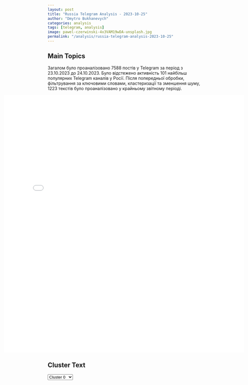 ```yaml
---
layout: post
title: "Russia Telegram Analysis - 2023-10-25"
author: "Dmytro Bukhanevych"
categories: analysis
tags: [telegram, analysis]
image: pawel-czerwinski-4x3VAM19wDA-unsplash.jpg
permalink: "/analysis/russia-telegram-analysis-2023-10-25"
---
```


<style>
    /* Adjusting iframe-container styles */
    .wide-iframe-container {
        width: calc(100% + 30vw);  /* Extending the width */
        margin-left: -15vw;       /* Negative margin to push to the left */
        overflow: hidden;         /* In case the iframe content spills over */
    }

    .wide-iframe-container iframe {
        width: 100%;  /* Making the iframe take the full width of its container */
        border: none; /* Removing any borders from the iframe */
    }

    /* Toggle mechanism */
    .hidden {
        display: none;
    }
    
    .show-content-target:checked + .show-content {
        display: block;
    }
</style>

<h2>Main Topics</h2>
<p>Загалом було проаналізовано 7588 постів у Telegram за період з 23.10.2023 до 24.10.2023. Було відстежено активність 101 найбільш популярних Telegram каналів у Росії. Після попередньої обробки, фільтрування за ключовими словами, кластеризації та зменшення шуму, 1223 текстів було проаналізовано у крайньому звітному періоді.</p>
<!-- Embedding Main Plotly Visualization -->
<div class="wide-iframe-container">
    <iframe src="{{site.baseurl}}/visualizations/2023-10-25/fig_topics_time.html" height="850"></iframe>
</div>


<h2>Cluster Text</h2>

<!-- Dropdown to select a cluster -->
<select id="clusterSelector" onchange="displayClusterText()">
<option value="0">Cluster 0</option><option value="1">Cluster 1</option><option value="2">Cluster 2</option><option value="3">Cluster 3</option><option value="4">Cluster 4</option><option value="5">Cluster 5</option><option value="6">Cluster 6</option><option value="7">Cluster 7</option><option value="8">Cluster 8</option><option value="9">Cluster 9</option><option value="10">Cluster 10</option><option value="11">Cluster 11</option><option value="12">Cluster 12</option><option value="13">Cluster 13</option><option value="14">Cluster 14</option>
</select>

<!-- Display area for the selected cluster's text -->
<div id="clusterTextDisplay" class="hidden"></div>

<script type="text/javascript">
    var clusterDetails = {"0": "<b>Total Posts:</b> 253<br><b>Date:</b> 2023-10-24 23:49:10+03:00<br><b>Author:</b> swodki<br><b>Link:</b> https://t.me/s/swodki/315135<br><b>Subscribers:</b> 261200<br><b>Text:</b> \u0422\u0435\u043a\u0441\u0442: \ud83c\uddf7\ud83c\uddfa\ud83c\udff4\u200d\u2620\ufe0f\u0416\u0451\u0441\u0442\u043a\u0438\u0435 \u043a\u0430\u0434\u0440\u044b: \u0443\u043d\u0438\u0447\u0442\u043e\u0436\u0435\u043d\u0438\u044f \u043d\u0430\u0448\u0438\u043c \u0434\u0435\u0441\u0430\u043d\u0442\u043e\u043c \u0431\u043e\u0435\u0432\u0438\u043a\u043e\u0432 \u0438 \u0442\u0435\u0445\u043d\u0438\u043a\u0438 \u0412\u0421\u0423 \u043d\u0430 \u0441\u0442\u044b\u043a\u0435 \u0417\u0430\u043f\u043e\u0440\u043e\u0436\u044c\u044f \u0438 \u0414\u041d\u0420\u25aa\ufe0f\u0420\u0430\u0441\u0447\u0435\u0442\u044b \u0411\u043f\u041b\u0410 \u041d\u043e\u0432\u043e\u0440\u043e\u0441\u0441\u0438\u0439\u0441\u043a\u043e\u0433\u043e \u0434\u0435\u0441\u0430\u043d\u0442\u043d\u043e-\u0448\u0442\u0443\u0440\u043c\u043e\u0432\u043e\u0433\u043e \u0441\u043e\u0435\u0434\u0438\u043d\u0435\u043d\u0438\u044f \u0443\u043d\u0438\u0447\u0442\u043e\u0436\u0430\u044e\u0442 \u043b\u0438\u0447\u043d\u044b\u0439 \u0441\u043e\u0441\u0442\u0430\u0432 \u0438 \u0442\u0435\u0445\u043d\u0438\u043a\u0443 \u0412\u0421\u0423. \u25aa\ufe0f \u041e\u043f\u0435\u0440\u0430\u0442\u043e\u0440\u044b \u0411\u043f\u041b\u0410 \u0435\u0436\u0435\u0434\u043d\u0435\u0432\u043d\u043e \u043f\u043e\u0440\u0430\u0436\u0430\u044e\u0442 \u0442\u0430\u043d\u043a\u0438, \u0431\u043e\u0435\u0432\u044b\u0435 \u0431\u0440\u043e\u043d\u0435\u043c\u0430\u0448\u0438\u043d\u044b \u0438 \u043f\u0435\u0445\u043e\u0442\u0443 \u0412\u0421\u0423 \u043f\u0440\u0438 \u043f\u043e\u043c\u043e\u0449\u0438 \u043a\u0432\u0430\u0434\u0440\u043e\u043a\u043e\u043f\u0442\u0435\u0440\u043e\u0432 \u0441 \u0443\u0441\u0442\u0440\u043e\u0439\u0441\u0442\u0432\u0430\u043c\u0438 \u0434\u043b\u044f \u0441\u0431\u0440\u043e\u0441\u0430 \u043c\u0438\u043d \u0438 \u0433\u0440\u0430\u043d\u0430\u0442.\u25aa\ufe0f\u0412\u0441\u0435\u0433\u043e \u0437\u0430 \u043f\u0435\u0440\u0438\u043e\u0434 \u0421\u0412\u041e \u043e\u0434\u043d\u0438\u043c \u0438\u0437 \u0440\u0430\u0441\u0447\u0435\u0442\u043e\u0432 \u0411\u043f\u041b\u0410 \u043d\u043e\u0432\u043e\u0440\u043e\u0441\u0441\u0438\u0439\u0441\u043a\u0438\u0445 \u0434\u0435\u0441\u0430\u043d\u0442\u043d\u0438\u043a\u043e\u0432 \u0443\u043d\u0438\u0447\u0442\u043e\u0436\u0435\u043d\u043e \u0431\u043e\u043b\u0435\u0435 500 \u0431\u043e\u0435\u0432\u0438\u043a\u043e\u0432 \u0438 \u043e\u043a\u043e\u043b\u043e 20 \u0435\u0434\u0438\u043d\u0438\u0446 \u0431\u043e\u0435\u0432\u043e\u0439 \u0431\u0440\u043e\u043d\u0435\u0442\u0435\u0445\u043d\u0438\u043a\u0438 \u043f\u0440\u043e\u0442\u0438\u0432\u043d\u0438\u043a\u0430.", "1": "<b>Total Posts:</b> 17<br><b>Date:</b> 2023-10-24 15:33:37+03:00<br><b>Author:</b> rt_russian<br><b>Link:</b> https://t.me/s/rt_russian/177148<br><b>Subscribers:</b> 795300<br><b>Text:</b> \u0422\u0435\u043a\u0441\u0442: \u0421\u0428\u0410 \u0441\u0434\u0435\u043b\u0430\u043b\u0438 \u0420\u043e\u0441\u0441\u0438\u0438 \u00ab\u0441\u0435\u0440\u044c\u0451\u0437\u043d\u043e\u0435 \u043f\u0440\u0435\u0434\u043b\u043e\u0436\u0435\u043d\u0438\u0435\u00bb \u043f\u043e \u043e\u0431\u043c\u0435\u043d\u0443 \u041f\u043e\u043b\u0430 \u0423\u0438\u043b\u0430\u043d\u0430, \u043f\u0440\u0438\u0433\u043e\u0432\u043e\u0440\u0451\u043d\u043d\u043e\u0433\u043e \u0432 \u0420\u0424 \u043a 16 \u0433\u043e\u0434\u0430\u043c \u0437\u0430\u043a\u043b\u044e\u0447\u0435\u043d\u0438\u044f \u0437\u0430 \u0448\u043f\u0438\u043e\u043d\u0430\u0436, \u0443\u0442\u0432\u0435\u0440\u0436\u0434\u0430\u0435\u0442 CNN.\ud83d\udfe9 RT \u043d\u0430 \u0440\u0443\u0441\u0441\u043a\u043e\u043c", "2": "<b>Total Posts:</b> 141<br><b>Date:</b> 2023-10-24 11:08:30+03:00<br><b>Author:</b> first_political<br><b>Link:</b> https://t.me/s/first_political/59281<br><b>Subscribers:</b> 295000<br><b>Text:</b> \u0422\u0435\u043a\u0441\u0442: \u0410\u0434\u043c\u0438\u043d\u0438\u0441\u0442\u0440\u0430\u0446\u0438\u044f \u0411\u0430\u0439\u0434\u0435\u043d\u0430 \u043e\u0431\u0435\u0441\u043f\u043e\u043a\u043e\u0435\u043d\u0430, \u0447\u0442\u043e \u0443 \u0418\u0437\u0440\u0430\u0438\u043b\u044f \u043d\u0435\u0442 \"\u0434\u043e\u0441\u0442\u0438\u0436\u0438\u043c\u044b\u0445 \u0432\u043e\u0435\u043d\u043d\u044b\u0445 \u0446\u0435\u043b\u0435\u0439\" \u0432 \u0413\u0430\u0437\u0435, \u0430 \u0426\u0410\u0425\u0410\u041b \u0435\u0449\u0435 \u043d\u0435 \u0433\u043e\u0442\u043e\u0432 \u043d\u0430\u0447\u0430\u0442\u044c \u043d\u0430\u0437\u0435\u043c\u043d\u043e\u0435 \u0432\u0442\u043e\u0440\u0436\u0435\u043d\u0438\u0435 \u0441 \u043f\u043b\u0430\u043d\u043e\u043c, \u043a\u043e\u0442\u043e\u0440\u044b\u0439 \u043c\u043e\u0436\u0435\u0442 \u0441\u0440\u0430\u0431\u043e\u0442\u0430\u0442\u044c, \u043f\u0438\u0448\u0435\u0442 The New York Times \u0441\u043e \u0441\u0441\u044b\u043b\u043a\u043e\u0439 \u043d\u0430\u00a0\u0432\u044b\u0441\u043e\u043a\u043e\u043f\u043e\u0441\u0442\u0430\u0432\u043b\u0435\u043d\u043d\u044b\u0445 \u043f\u0440\u0435\u0434\u0441\u0442\u0430\u0432\u0438\u0442\u0435\u043b\u0435\u0439 \u0411\u0435\u043b\u043e\u0433\u043e \u0434\u043e\u043c\u0430.\u041d\u0430 \u044d\u0442\u043e\u043c \u0430\u043a\u0446\u0435\u043d\u0442\u0438\u0440\u043e\u0432\u0430\u043b \u0432\u043d\u0438\u043c\u0430\u043d\u0438\u0435 \u0441\u0432\u043e\u0435\u0433\u043e \u0438\u0437\u0440\u0430\u0438\u043b\u044c\u0441\u043a\u043e\u0433\u043e \u043a\u043e\u043b\u043b\u0435\u0433\u0438\u00a0\u043c\u0438\u043d\u0438\u0441\u0442\u0440 \u043e\u0431\u043e\u0440\u043e\u043d\u044b \u0421\u0428\u0410 \u041e\u0441\u0442\u0438\u043d \u0432 \u0445\u043e\u0434\u0435 \u0442\u0435\u043b\u0435\u0444\u043e\u043d\u043d\u044b\u0445 \u0440\u0430\u0437\u0433\u043e\u0432\u043e\u0440\u043e\u0432. \u041e\u043d \u0440\u0430\u0441\u0441\u043a\u0430\u0437\u0430\u043b \u043e \u0442\u044f\u0436\u0435\u043b\u043e\u043c \u0430\u043c\u0435\u0440\u0438\u043a\u0430\u043d\u0441\u043a\u043e\u043c \u043e\u043f\u044b\u0442\u0435 \u043f\u043e \u0437\u0430\u0447\u0438\u0441\u0442\u043a\u0435\u00a0\u0438\u0440\u0430\u043a\u0441\u043a\u043e\u0433\u043e \u0433\u043e\u0440\u043e\u0434\u0430 \u041c\u043e\u0441\u0443\u043b \u043e\u0442 \u0431\u043e\u0435\u0432\u0438\u043a\u043e\u0432 \u0418\u0413\u0418\u041b \u0432 2016 \u0438 2017 \u0433\u043e\u0434\u0430\u0445.\u0427\u0442\u043e\u0431\u044b \u043f\u043e\u043c\u043e\u0447\u044c \u0418\u0437\u0440\u0430\u0438\u043b\u044e \u0432\u044b\u0440\u0430\u0431\u043e\u0442\u0430\u0442\u044c \u043f\u043b\u0430\u043d \u0432\u0435\u0434\u0435\u043d\u0438\u044f \u0433\u043e\u0440\u043e\u0434\u0441\u043a\u043e\u0439 \u0432\u043e\u0439\u043d\u044b, \u0421\u0428\u0410 \u043d\u0430\u043f\u0440\u0430\u0432\u0438\u043b\u0438 \u0432 \u0441\u0442\u0440\u0430\u043d\u0443 \u0433\u0440\u0443\u043f\u043f\u0443 \u043e\u0444\u0438\u0446\u0435\u0440\u043e\u0432 \u0432\u043e \u0433\u043b\u0430\u0432\u0435 \u0441\u00a0\u0433\u0435\u043d\u0435\u0440\u0430\u043b-\u043b\u0435\u0439\u0442\u0435\u043d\u0430\u043d\u0442\u043e\u043c \u0414\u0436\u0435\u0439\u043c\u0441\u043e\u043c \u0413\u043b\u0438\u043d\u043d\u043e\u043c.\u0422\u0430\u043a\u0436\u0435 \u0430\u043c\u0435\u0440\u0438\u043a\u0430\u043d\u0441\u043a\u0438\u0435 \u0447\u0438\u043d\u043e\u0432\u043d\u0438\u043a\u0438 \u0432\u0441\u0435 \u0431\u043e\u043b\u044c\u0448\u0435 \u043e\u0431\u0435\u0441\u043f\u043e\u043a\u043e\u0435\u043d\u044b \u0442\u0435\u043c, \u0447\u0442\u043e \u043d\u0430\u0437\u0435\u043c\u043d\u043e\u0435 \u0432\u0442\u043e\u0440\u0436\u0435\u043d\u0438\u0435 \u0432 \u0441\u0435\u043a\u0442\u043e\u0440 \u0413\u0430\u0437\u0430 \u043c\u043e\u0436\u0435\u0442 \u043f\u0440\u0438\u0432\u0435\u0441\u0442\u0438 \u043a \u043e\u0433\u0440\u043e\u043c\u043d\u044b\u043c \u043f\u043e\u0442\u0435\u0440\u044f\u043c \u0441\u0440\u0435\u0434\u0438 \u0433\u0440\u0430\u0436\u0434\u0430\u043d\u0441\u043a\u043e\u0433\u043e \u043d\u0430\u0441\u0435\u043b\u0435\u043d\u0438\u044f.\u0410\u043c\u0435\u0440\u0438\u043a\u0430\u043d\u0446\u044b \u0441\u0447\u0438\u0442\u0430\u044e\u0442, \u0447\u0442\u043e\u00a0\u0442\u043e\u0447\u0435\u0447\u043d\u044b\u0435 \u0430\u0432\u0438\u0430\u0443\u0434\u0430\u0440\u044b \u0432 \u0441\u043e\u0447\u0435\u0442\u0430\u043d\u0438\u0438 \u0441 \u0446\u0435\u043b\u0435\u043d\u0430\u043f\u0440\u0430\u0432\u043b\u0435\u043d\u043d\u044b\u043c\u0438 \u0440\u0435\u0439\u0434\u0430\u043c\u0438 \u0432\u043e\u0439\u0441\u043a \u0441\u043f\u0435\u0446\u0438\u0430\u043b\u044c\u043d\u044b\u0445 \u043e\u043f\u0435\u0440\u0430\u0446\u0438\u0439 \u0431\u0443\u0434\u0443\u0442 \u0431\u043e\u043b\u0435\u0435 \u044d\u0444\u0444\u0435\u043a\u0442\u0438\u0432\u043d\u044b \u0438 \u043c\u0435\u043d\u0435\u0435 \u043a\u0440\u043e\u0432\u043e\u043f\u0440\u043e\u043b\u0438\u0442\u043d\u044b, \u0447\u0435\u043c \u043c\u0430\u0441\u0448\u0442\u0430\u0431\u043d\u0430\u044f \u0441\u0443\u0445\u043e\u043f\u0443\u0442\u043d\u0430\u044f \u043e\u043f\u0435\u0440\u0430\u0446\u0438\u044f.", "3": "<b>Total Posts:</b> 17<br><b>Date:</b> 2023-10-24 14:13:07+03:00<br><b>Author:</b> rian_ru<br><b>Link:</b> https://t.me/s/rian_ru/219223<br><b>Subscribers:</b> 2990000<br><b>Text:</b> \u0422\u0435\u043a\u0441\u0442: \u2757\ufe0f\u041c\u0438\u043d\u0438\u0441\u0442\u0440 \u043e\u0431\u043e\u0440\u043e\u043d\u044b \u041a\u0438\u0442\u0430\u044f \u041b\u0438 \u0428\u0430\u043d\u0444\u0443 \u0441\u043d\u044f\u0442 \u0441 \u0434\u043e\u043b\u0436\u043d\u043e\u0441\u0442\u0438, \u0441\u043e\u043e\u0431\u0449\u0438\u043b\u0438 \u043a\u0438\u0442\u0430\u0439\u0441\u043a\u0438\u0435 \u0433\u043e\u0441\u0443\u0434\u0430\u0440\u0441\u0442\u0432\u0435\u043d\u043d\u044b\u0435 \u0421\u041c\u0418.\u041e\u0431 \"\u0438\u0441\u0447\u0435\u0437\u043d\u043e\u0432\u0435\u043d\u0438\u0438\" \u043c\u0438\u043d\u0438\u0441\u0442\u0440\u0430 \u0432 \u0441\u0435\u043d\u0442\u044f\u0431\u0440\u0435 \u043f\u0438\u0441\u0430\u043b\u0438 \u0437\u0430\u043f\u0430\u0434\u043d\u044b\u0435 \u0438\u0437\u0434\u0430\u043d\u0438\u044f, \u043e\u043d\u0438 \u0443\u0442\u0432\u0435\u0440\u0436\u0434\u0430\u043b\u0438, \u0447\u0442\u043e \u043e\u043d \u043f\u043e\u0434 \u0441\u043b\u0435\u0434\u0441\u0442\u0432\u0438\u0435\u043c \u043f\u043e \u0434\u0435\u043b\u0443 \u043e \u043a\u043e\u0440\u0440\u0443\u043f\u0446\u0438\u0438.", "4": "<b>Total Posts:</b> 216<br><b>Date:</b> 2023-10-24 18:37:21+03:00<br><b>Author:</b> zerada1<br><b>Link:</b> https://t.me/s/ZeRada1/16459<br><b>Subscribers:</b> 398900<br><b>Text:</b> \u0422\u0435\u043a\u0441\u0442: \ud83d\udce9 \u0417\u0434\u0440\u0430\u0432\u0441\u0442\u0432\u0443\u0439\u0442\u0435. \u041c\u043e\u0436\u0435\u0442\u0435 \u043f\u043e\u043f\u043e\u0434\u0440\u043e\u0431\u043d\u0435\u0439 \u0440\u0430\u0441\u0441\u043a\u0430\u0437\u0430\u0442\u044c \u0438 \u043e\u0431\u044a\u044f\u0441\u043d\u0438\u0442\u044c \u043f\u0440\u043e \u0441\u0442\u0440\u0430\u043d\u043d\u0443\u044e \u0438\u0441\u0442\u043e\u0440\u0438\u044e? \u0417\u0435\u043b\u0435\u043d\u0441\u043a\u0438\u0439 \u043f\u043e\u043b\u0443\u0447\u0430\u0435\u0442\u0441\u044f \u0441\u043e\u0442\u0440\u0443\u0434\u043d\u0438\u0447\u0430\u043b \u0438 \u043f\u044b\u0442\u0430\u043b\u0441\u044f \u043d\u0430\u0439\u0442\u0438 \u043a\u0430\u043d\u0430\u043b\u044b \u0441\u0432\u044f\u0437\u0438 \u0441 \u0420\u043e\u0441\u0441\u0438\u0435\u0439? \u0417\u0432\u0443\u0447\u0438\u0442 \u043a\u0430\u043a-\u0442\u043e \u043d\u0435\u0432\u0435\u0440\u043e\u044f\u0442\u043d\u043e. \u0418\u043b\u0438 \u043e\u043d \u043f\u0440\u0438\u0448\u0435\u043b \u043a \u0432\u043b\u0430\u0441\u0442\u0438 \u0441 \u043e\u0434\u043d\u0438\u043c\u0438 \u0437\u0430\u0434\u0430\u0447\u0430\u043c\u0438, \u0430 \u0442\u0430\u043c \u043f\u043e \u0445\u043e\u0434\u0443 \u0434\u0435\u043b \u0435\u0433\u043e \u0437\u0430\u0432\u0435\u0440\u0431\u043e\u0432\u0430\u043b\u0438 \u043f\u043e\u0434 \u0434\u0440\u0443\u0433\u0438\u0435?\u0412\u043e\u043e\u0431\u0449\u0435 \u0432 \u044d\u0442\u043e\u0439 \u0438\u0441\u0442\u043e\u0440\u0438\u0438 \u0441 \u0444\u043b\u0435\u0448\u043a\u043e\u0439 \u043f\u043e \u0434\u0435\u043b\u0443 \u041a\u0443\u043b\u0438\u043d\u0438\u0447\u0430, \u0434\u0430 \u0438 \u0432 \u0441\u0430\u043c\u043e\u0439 \u0434\u043e\u043a\u043b\u0430\u0434\u043d\u043e\u0439 - \u043c\u043d\u043e\u0433\u043e \u0431\u0440\u0435\u0434\u0430 \u0438 \u043d\u0435\u0441\u043e\u0441\u0442\u044b\u043a\u043e\u0432\u043e\u043a. \u041c\u044b \u0435\u0451 \u0434\u0430\u043b\u0438 \u0434\u043b\u044f \u043f\u043e\u043d\u0438\u043c\u0430\u043d\u0438\u044f, \u043a\u0443\u0434\u0430 \u043c\u043e\u0436\u0435\u0442 \u043f\u0440\u0438\u0432\u0435\u0441\u0442\u0438 \u0434\u0435\u043b\u043e \u041a\u0443\u043b\u0438\u043d\u0438\u0447\u0430 \u0438 \u043a\u0430\u043a\u043e\u0439 \u0442\u0430\u043c \u0432\u043e\u043e\u0431\u0449\u0435 \u0441\u044e\u0440. \u041d\u043e \u0433\u043b\u043e\u0431\u0430\u043b\u044c\u043d\u043e \u0432\u044b \u043f\u0440\u0430\u0432\u044b. \u0412\u043d\u0430\u0447\u0430\u043b\u0435 \u043c\u0438\u0440\u043d\u044b\u0439 \u0442\u0440\u0435\u043a \u0434\u0432\u0438\u0433\u0430\u043b\u0441\u044f \u043e\u0442\u043b\u0438\u0447\u043d\u043e, \u0443 \u041a\u0432\u0430\u0440\u0442\u0430\u043b\u0430 \u0431\u044b\u043b\u0438 \u0445\u043e\u0440\u043e\u0448\u0438\u0435 \u0441\u0432\u044f\u0437\u0438 \u0432 \u0420\u043e\u0441\u0441\u0438\u0438. \u0412\u0441\u0435 \u0448\u043b\u043e \u043a\u0430\u043a \u043d\u0430\u0434\u043e, \u0435\u043c\u0443 \u0420\u0424 \u0434\u0430\u0436\u0435 \u0432\u0435\u0440\u043d\u0443\u043b\u0430 \u043c\u043e\u0440\u044f\u043a\u043e\u0432. \u0415\u0440\u043c\u0430\u043a \u0438\u043c\u0435\u043d\u043d\u043e \u043d\u0430 \u044d\u0442\u043e\u043c \u0441\u0434\u0435\u043b\u0430\u043b \u043a\u0430\u0440\u044c\u0435\u0440\u0443. \u041d\u043e \u043f\u043e\u0441\u043b\u0435 \u043f\u043e\u0435\u0437\u0434\u043a\u0438 \u0432 \u041e\u043c\u0430\u043d \u0432\u0441\u0435 \u0438\u0437\u043c\u0435\u043d\u0438\u043b\u043e\u0441\u044c.", "5": "<b>Total Posts:</b> 112<br><b>Date:</b> 2023-10-24 20:04:08+03:00<br><b>Author:</b> rusbrief<br><b>Link:</b> https://t.me/s/rusbrief/167728<br><b>Subscribers:</b> 492800<br><b>Text:</b> \u0422\u0435\u043a\u0441\u0442: \u041a\u0440\u0443\u0433\u043e\u043c \u041f\u0443\u0442\u0438\u043d.", "6": "<b>Total Posts:</b> 16<br><b>Date:</b> 2023-10-24 11:54:00+03:00<br><b>Author:</b> ivan_utenkov13<br><b>Link:</b> https://t.me/s/ivan_utenkov13/43059<br><b>Subscribers:</b> 317800<br><b>Text:</b> \u0422\u0435\u043a\u0441\u0442: \u0422\u0440\u0430\u043c\u043f \u043e\u0431\u0432\u0438\u043d\u0438\u043b \u0420\u043e\u0441\u0441\u0438\u044e \u0432 \u043a\u0440\u0430\u0436\u0435 \u0443 \u0421\u0428\u0410 \"\u0441\u0443\u043f\u0435\u0440-\u043f\u0443\u043f\u0435\u0440-\u0440\u0430\u043a\u0435\u0442\u044b\". \u00ab\u0412\u044b \u0437\u043d\u0430\u0435\u0442\u0435, \u0447\u0442\u043e \u0420\u043e\u0441\u0441\u0438\u044f \u0443\u043a\u0440\u0430\u043b\u0430 \u0441\u0443\u043f\u0435\u0440-\u043f\u0443\u043f\u0435\u0440 \u0440\u0430\u043a\u0435\u0442\u0443, \u0442\u0430\u043a\u0438\u0435 \u043b\u0435\u0442\u0430\u044e\u0442 \u0441\u0443\u043f\u0435\u0440\u0431\u044b\u0441\u0442\u0440\u043e. \u041e\u043d\u0438 \u0443\u043a\u0440\u0430\u043b\u0438 \u0432 \u043f\u0435\u0440\u0438\u043e\u0434 \u0430\u0434\u043c\u0438\u043d\u0438\u0441\u0442\u0440\u0430\u0446\u0438\u0438 \u0411\u0430\u0440\u0430\u043a\u0430 \u041e\u0431\u0430\u043c\u044b. \u0423\u043a\u0440\u0430\u043b\u0438 \u0447\u0435\u0440\u0442\u0435\u0436\u0438, \u0437\u0430\u0441\u0435\u043a\u0440\u0435\u0447\u0435\u043d\u043d\u044b\u0435, \u0438 \u043f\u043e\u0441\u0442\u0440\u043e\u0438\u043b\u0438 \u0435\u0435\u00bb, - \u0441\u043a\u0430\u0437\u0430\u043b \u043f\u043e\u043b\u0438\u0442\u0438\u043a", "7": "<b>Total Posts:</b> 33<br><b>Date:</b> 2023-10-24 01:02:32+03:00<br><b>Author:</b> swodki<br><b>Link:</b> https://t.me/s/swodki/314851<br><b>Subscribers:</b> 261200<br><b>Text:</b> \u0422\u0435\u043a\u0441\u0442: \ud83c\uddee\ud83c\uddf7\ud83c\uddf8\ud83c\uddfe\ud83c\uddfa\ud83c\uddf8 \u041e\u043a\u043e\u043b\u043e \u0447\u0430\u0441\u0430 \u043d\u0430\u0437\u0430\u0434 \u043f\u0440\u043e\u0438\u0440\u0430\u043d\u0441\u043a\u0438\u0435 \u0433\u0440\u0443\u043f\u043f\u0438\u0440\u043e\u0432\u043a\u0438 \u0432 \u0421\u0438\u0440\u0438\u0438 \u0438 \u0418\u0440\u0430\u043a\u0435 \u0430\u0442\u0430\u043a\u043e\u0432\u0430\u043b\u0438 \u0442\u0440\u0438 \u0430\u043c\u0435\u0440\u0438\u043a\u0430\u043d\u0441\u043a\u0438\u0435 \u0432\u043e\u0435\u043d\u043d\u044b\u0435 \u0431\u0430\u0437\u044b \u0434\u0440\u043e\u043d\u0430\u043c\u0438 \u043f\u0440\u0430\u043a\u0442\u0438\u0447\u0435\u0441\u043a\u0438 \u043e\u0434\u043d\u043e\u0432\u0440\u0435\u043c\u0435\u043d\u043d\u043e. \u041f\u043e\u0434 \u0443\u0434\u0430\u0440 \u043f\u043e\u043f\u0430\u043b\u0438 \u043e\u0431\u044a\u0435\u043a\u0442\u044b \u0432 \u042d\u0442-\u0422\u0430\u043d\u0444\u0435, \u0410\u0448-\u0428\u0430\u0434\u0434\u0430\u0434\u0438 \u0438 \u0410\u043b\u044c-\u041e\u043c\u0430\u0440\u0435.\u0421\u0442\u0435\u043f\u0435\u043d\u044c \u043f\u043e\u0432\u0440\u0435\u0436\u0434\u0435\u043d\u0438\u0439 \u043f\u043e\u043a\u0430 \u043e\u0441\u0442\u0430\u0435\u0442\u0441\u044f \u043f\u043e\u0434 \u0432\u043e\u043f\u0440\u043e\u0441\u043e\u043c. \u0420\u0430\u0441\u043f\u0440\u043e\u0441\u0442\u0440\u0430\u043d\u044f\u0435\u043c\u044b\u0435 \u0432 \u0421\u0435\u0442\u0438 \u0444\u043e\u0442\u043e\u0433\u0440\u0430\u0444\u0438\u0438 \u0434\u0430\u0442\u0438\u0440\u043e\u0432\u0430\u043d\u044b \u043f\u0440\u043e\u0448\u043b\u044b\u043c\u0438 \u0433\u043e\u0434\u0430\u043c\u0438, \u0438 \u0432 \u043d\u0435\u043a\u043e\u0442\u043e\u0440\u044b\u0445 \u0441\u043b\u0443\u0447\u0430\u044f\u0445 \u0434\u0430\u0436\u0435 \u043d\u0435 \u0441\u0432\u044f\u0437\u0430\u043d\u044b \u0441 \u0421\u0438\u0440\u0438\u0435\u0439.\ud83d\udd3b\u0422\u0435\u043c \u043d\u0435 \u043c\u0435\u043d\u0435\u0435 \u043f\u0440\u0435\u0437\u0438\u0434\u0435\u043d\u0442 \u0421\u0428\u0410 \u0414\u0436\u043e \u0411\u0430\u0439\u0434\u0435\u043d \u043f\u0440\u0435\u0440\u0432\u0430\u043b \u0441\u0432\u043e\u044e \u043f\u0440\u0435\u0441\u0441-\u043a\u043e\u043d\u0444\u0435\u0440\u0435\u043d\u0446\u0438\u044e \u0438 \u043e\u0442\u043f\u0440\u0430\u0432\u0438\u043b\u0441\u044f \u0432 \u0441\u0438\u0442\u0443\u0430\u0446\u0438\u043e\u043d\u043d\u0443\u044e \u043a\u043e\u043c\u043d\u0430\u0442\u0443, \u0433\u0434\u0435 \u0441\u0435\u0439\u0447\u0430\u0441 \u043f\u0440\u043e\u0432\u043e\u0434\u0438\u0442 \u0441\u043e\u0432\u0435\u0449\u0430\u043d\u0438\u0435 \u0441 \u043c\u0438\u043d\u0438\u0441\u0442\u0440\u043e\u043c \u043e\u0431\u043e\u0440\u043e\u043d\u044b \u0438 \u0441\u043e\u0432\u0435\u0442\u043d\u0438\u043a\u043e\u043c \u043f\u043e \u043d\u0430\u0446\u0431\u0435\u0437\u043e\u043f\u0430\u0441\u043d\u043e\u0441\u0442\u0438.\u0423\u0447\u0438\u0442\u044b\u0432\u0430\u044f \u043d\u0430\u0440\u0430\u0441\u0442\u0430\u044e\u0449\u0443\u044e \u044d\u0441\u043a\u0430\u043b\u0430\u0446\u0438\u044e, \u0432\u043f\u043e\u043b\u043d\u0435 \u0432\u043e\u0437\u043c\u043e\u0436\u043d\u044b \u0441\u0438\u043c\u0432\u043e\u043b\u0438\u0447\u0435\u0441\u043a\u0438\u0435 \u0443\u0434\u0430\u0440\u044b \u0412\u0421 \u0421\u0428\u0410 \u043f\u043e \u043f\u043e\u0437\u0438\u0446\u0438\u044f\u043c \u043f\u0440\u043e\u0438\u0440\u0430\u043d\u0441\u043a\u0438\u0445 \u0441\u0438\u043b \u0432 \u0421\u0438\u0440\u0438\u0438 \u0438 \u0418\u0440\u0430\u043a\u0435, \u043a\u0430\u043a \u044d\u0442\u043e \u0431\u044b\u043b\u043e \u0432 2017 \u0438 2018 \u0433\u043e\u0434\u0430\u0445, \u043a\u043e\u0433\u0434\u0430 \u0430\u043c\u0435\u0440\u0438\u043a\u0430\u043d\u0446\u044b \u0438\u0441\u043f\u043e\u043b\u044c\u0437\u043e\u0432\u0430\u043b\u0438 \u043a\u0440\u044b\u043b\u0430\u0442\u044b\u0435 \u0440\u0430\u043a\u0435\u0442\u044b \u043c\u043e\u0440\u0441\u043a\u043e\u0433\u043e \u0431\u0430\u0437\u0438\u0440\u043e\u0432\u0430\u043d\u0438\u044f \u00ab\u0422\u043e\u043c\u0430\u0433\u0430\u0432\u043a\u00bb.\u0422\u0435\u043c \u0431\u043e\u043b\u0435\u0435 \u0443 \u0431\u0435\u0440\u0435\u0433\u043e\u0432 \u0421\u0438\u0440\u0438\u0439\u0441\u043a\u043e\u0439 \u0410\u0440\u0430\u0431\u0441\u043a\u043e\u0439 \u0440\u0435\u0441\u043f\u0443\u0431\u043b\u0438\u043a\u0438 \u0441\u043a\u043e\u043d\u0446\u0435\u043d\u0442\u0440\u0438\u0440\u043e\u0432\u0430\u043d\u043e \u043f\u044f\u0442\u044c \u043d\u043e\u0441\u0438\u0442\u0435\u043b\u0435\u0439 \u00ab\u0422\u043e\u043c\u0430\u0433\u0430\u0432\u043a\u043e\u0432\u00bb \u0441 \u0441\u0443\u043c\u043c\u0430\u0440\u043d\u044b\u043c \u043a\u043e\u043b\u0438\u0447\u0435\u0441\u0442\u0432\u043e\u043c \u0432 \u0431\u043e\u043b\u0435\u0435 100 \u0440\u0430\u043a\u0435\u0442 \u043d\u0430 \u0431\u043e\u0440\u0442\u0430\u0445.\u041a\u0430\u0440\u0442\u0430 \u0432 \u0432\u044b\u0441\u043e\u043a\u043e\u043c \u0440\u0430\u0437\u0440\u0435\u0448\u0435\u043d\u0438\u0438English version#\u0418\u0440\u0430\u043a #\u0421\u0438\u0440\u0438\u044f #\u0421\u0428\u0410\"rybar\"", "8": "<b>Total Posts:</b> 34<br><b>Date:</b> 2023-10-24 10:19:08+03:00<br><b>Author:</b> ostashkonews<br><b>Link:</b> https://t.me/s/OstashkoNews/102238<br><b>Subscribers:</b> 364000<br><b>Text:</b> \u0422\u0435\u043a\u0441\u0442: \ud83d\udca5 \u0412\u0421\u0423 \u0441 \u0443\u0442\u0440\u0430 \u043e\u0431\u0441\u0442\u0440\u0435\u043b\u044f\u043b\u0438 \u0414\u043e\u043d\u0435\u0446\u043a \u2013 \u0435\u0441\u0442\u044c \u043f\u043e\u0433\u0438\u0431\u0448\u0438\u0435\u0423\u043a\u0440\u043e\u043d\u0430\u0446\u0438\u0441\u0442\u044b \u0431\u0438\u043b\u0438 \u043f\u043e \u041a\u0430\u043b\u0438\u043d\u0438\u043d\u0441\u043a\u043e\u043c\u0443 \u0440\u0430\u0439\u043e\u043d\u0443 \u0433\u043e\u0440\u043e\u0434\u0430 (\u0432\u0438\u0434\u0435\u043e 1 \u0438 2). \u0412 \u0440\u0435\u0437\u0443\u043b\u044c\u0442\u0430\u0442\u0435 \u043f\u0440\u0438\u043b\u0435\u0442\u0430 \u0440\u0430\u043a\u0435\u0442\u044b \u043e\u0434\u0438\u043d \u043c\u0438\u0440\u043d\u044b\u0439 \u0436\u0438\u0442\u0435\u043b\u044c \u043f\u043e\u0433\u0438\u0431 \u0438 \u0434\u0432\u043e\u0435 \u0431\u044b\u043b\u0438 \u0440\u0430\u043d\u0435\u043d\u044b.\ud83c\uddfa\ud83c\uddf8 \u041d\u0430 \u043c\u0435\u0441\u0442\u0435 \u0440\u0430\u0437\u0440\u0443\u0448\u0435\u043d\u043d\u043e\u0433\u043e \u0436\u0438\u043b\u043e\u0433\u043e \u0434\u043e\u043c\u0430 \u0431\u044b\u043b\u0438 \u043e\u0431\u043d\u0430\u0440\u0443\u0436\u0435\u043d\u044b \u0444\u0440\u0430\u0433\u043c\u0435\u043d\u0442\u044b \u0430\u043c\u0435\u0440\u0438\u043a\u0430\u043d\u0441\u043a\u043e\u0439 \u0440\u0430\u043a\u0435\u0442\u044b AGM-88 HARM (\u0432\u0438\u0434\u0435\u043e 3). \u0412\u0421\u0423 \u0441\u043d\u043e\u0432\u0430 \u043e\u0431\u0441\u0442\u0440\u0435\u043b\u0438\u0432\u0430\u043b\u0438 \u043d\u0430\u0442\u043e\u0432\u0441\u043a\u0438\u043c \u043e\u0440\u0443\u0436\u0438\u0435\u043c \u043c\u0438\u0440\u043d\u044b\u0445 \u043b\u044e\u0434\u0435\u0439. \u041e\u0440\u0443\u0436\u0438\u0435, \u043f\u043e\u0441\u0442\u0430\u0432\u043b\u0435\u043d\u043d\u043e\u0435 \u00ab\u0434\u043b\u044f \u0440\u0430\u0437\u0440\u0443\u0448\u0435\u043d\u0438\u044f \u0440\u0430\u0434\u0430\u0440\u043e\u0432\u00bb, \u0438\u0441\u043f\u043e\u043b\u044c\u0437\u0443\u0435\u0442\u0441\u044f \u0434\u043b\u044f \u0443\u0434\u0430\u0440\u043e\u0432 \u043f\u043e \u0433\u0440\u0430\u0436\u0434\u0430\u043d\u0441\u043a\u0438\u043c \u043e\u0431\u044a\u0435\u043a\u0442\u0430\u043c.", "9": "<b>Total Posts:</b> 30<br><b>Date:</b> 2023-10-24 14:00:13+03:00<br><b>Author:</b> readovkanews<br><b>Link:</b> https://t.me/s/readovkanews/68283<br><b>Subscribers:</b> 2350000<br><b>Text:</b> \u0422\u0435\u043a\u0441\u0442: \u0417\u043d\u0430\u043c\u044f \u043d\u0430\u0434 \u0442\u0435\u0440\u0440\u0438\u043a\u043e\u043d\u043e\u043c. \u041d\u0430\u0448\u0438 \u0432\u0437\u044f\u043b\u0438 \u0433\u043e\u0441\u043f\u043e\u0434\u0441\u0442\u0432\u0443\u044e\u0449\u0443\u044e \u0432\u044b\u0441\u043e\u0442\u0443 \u0443 \u0410\u0432\u0434\u0435\u0435\u0432\u043a\u0438\u0424\u043b\u0430\u0433 \u0420\u043e\u0441\u0441\u0438\u0438 \u043d\u0430\u0434 \u0442\u0435\u0440\u0440\u0438\u043a\u043e\u043d\u043e\u043c \u0410\u0432\u0434\u0435\u0435\u0432\u0441\u043a\u043e\u0433\u043e \u043a\u043e\u043a\u0441\u043e\u0445\u0438\u043c\u0430 \u2014 \u043f\u0440\u0435\u043a\u0440\u0430\u0441\u043d\u0430\u044f \u043d\u043e\u0432\u043e\u0441\u0442\u044c. \u041c\u044b \u043e\u0447\u0435\u043d\u044c \u0434\u043e\u043b\u0433\u043e \u0436\u0434\u0430\u043b\u0438 \u044d\u0442\u043e \u0441\u043e\u0431\u044b\u0442\u0438\u0435. \u0418 \u043e\u0447\u0435\u043d\u044c \u043d\u0430\u0434\u0435\u044f\u043b\u0438\u0441\u044c. \u042d\u0442\u043e \u0435\u0449\u0451 \u043d\u0435 \u043a\u043e\u043d\u0435\u0446 \u0431\u0438\u0442\u0432\u044b \u0437\u0430 \u0410\u0432\u0434\u0435\u0435\u0432\u043a\u0443, \u043d\u043e \u043e\u0433\u0440\u043e\u043c\u043d\u044b\u0439 \u0448\u0430\u0433 \u0432 \u043d\u0443\u0436\u043d\u043e\u043c \u043d\u0430\u043f\u0440\u0430\u0432\u043b\u0435\u043d\u0438\u0438. \u0412\u044b\u0441\u043e\u0442\u0430 \u043f\u0435\u0440\u0435\u0445\u043e\u0434\u0438\u043b\u0430 \u0438\u0437 \u0440\u0443\u043a \u0432 \u0440\u0443\u043a\u0438, \u0437\u0430 \u043d\u0435\u0451 \u0441\u0440\u0430\u0436\u0430\u043b\u0438\u0441\u044c \u0431\u0435\u0448\u0435\u043d\u043e \u0438 \u043e\u0442\u0447\u0430\u044f\u043d\u043d\u043e \u2014 \u0438 \u0432\u043e\u0442 \u043e\u043d\u0430 \u043d\u0430\u0448\u0430.\u042d\u0442\u043e\u0442 \u0442\u0435\u0440\u0440\u0438\u043a\u043e\u043d \u043f\u043e\u043a\u0430\u0437\u044b\u0432\u0430\u0435\u0442, \u043d\u0430\u0441\u043a\u043e\u043b\u044c\u043a\u043e \u0432\u0430\u0436\u043d\u044b \u0443\u043f\u043e\u0440\u0441\u0442\u0432\u043e \u0438 \u043d\u0430\u0441\u0442\u043e\u0439\u0447\u0438\u0432\u043e\u0441\u0442\u044c. \u041f\u043e\u0441\u043b\u0435 \u043f\u0435\u0440\u0432\u044b\u0445 \u0430\u0442\u0430\u043a \u0441\u043e \u0441\u043a\u0440\u043e\u043c\u043d\u044b\u043c\u0438 \u0443\u0441\u043f\u0435\u0445\u0430\u043c\u0438 \u043f\u043e\u0441\u043b\u0435\u0434\u043e\u0432\u0430\u043b\u0438 \u043d\u043e\u0432\u044b\u0435 \u2014 \u0434\u0430\u0432\u0448\u0438\u0435 \u0443\u0436\u0435 \u0432\u043d\u044f\u0442\u043d\u044b\u0439 \u0440\u0435\u0437\u0443\u043b\u044c\u0442\u0430\u0442. \u0422\u0435\u043f\u0435\u0440\u044c \u043d\u0435\u043e\u0431\u0445\u043e\u0434\u0438\u043c\u043e \u043f\u0440\u043e\u0434\u0432\u0438\u043d\u0443\u0442\u044c\u0441\u044f \u0434\u0430\u043b\u044c\u0448\u0435, \u0441\u0431\u0438\u0442\u044c \u0433\u0430\u0440\u043d\u0438\u0437\u043e\u043d\u044b \u0434\u0435\u0440\u0435\u0432\u0435\u043d\u044c \u0432 \u0442\u044b\u043b\u0443 \u0410\u0432\u0434\u0435\u0435\u0432\u043a\u0438 \u0438 \u043e\u043a\u043e\u043d\u0447\u0430\u0442\u0435\u043b\u044c\u043d\u043e \u0441\u0434\u0432\u0438\u043d\u0443\u0442\u044c \u0444\u0440\u043e\u043d\u0442 \u043e\u0442 \u0414\u043e\u043d\u0435\u0446\u043a\u0430.\u0421\u0442\u043e\u043b\u0438\u0446\u0430 \u0414\u041d\u0420 \u0437\u0430\u0441\u043b\u0443\u0436\u0438\u043b\u0430 \u0442\u043e\u0433\u043e, \u0447\u0442\u043e\u0431\u044b \u043f\u0435\u0440\u0435\u0441\u0442\u0430\u0442\u044c \u0431\u044b\u0442\u044c \u043f\u0440\u0438\u0444\u0440\u043e\u043d\u0442\u043e\u0432\u044b\u043c \u0433\u043e\u0440\u043e\u0434\u043e\u043c. \u041f\u043e\u0447\u0442\u0438 \u0434\u0435\u0441\u044f\u0442\u0438\u043b\u0435\u0442\u0438\u0435 \u043e\u043d\u0430 \u043f\u0440\u043e\u0432\u0435\u043b\u0430 \u043f\u0440\u0438\u0434\u0443\u0448\u0435\u043d\u043d\u043e\u0439 \u2014 \u0442\u0440\u0443\u0434\u043d\u043e \u043f\u0440\u0435\u0434\u0441\u0442\u0430\u0432\u0438\u0442\u044c, \u0447\u0442\u043e \u0442\u0430\u043a\u043e\u0435 \u0434\u0435\u0441\u044f\u0442\u0438\u043b\u0435\u0442\u0438\u0435 \u0432 \u043e\u0441\u0430\u0434\u0435. \u0418 \u0432\u043e\u0442 \u043d\u0430\u043a\u043e\u043d\u0435\u0446 \u0441\u0436\u0430\u0442\u044b\u0439 \u043d\u0430 \u0433\u043e\u0440\u043b\u0435 \u043a\u0443\u043b\u0430\u043a \u043c\u0435\u0434\u043b\u0435\u043d\u043d\u043e \u0440\u0430\u0437\u0436\u0438\u043c\u0430\u0435\u0442\u0441\u044f, \u0445\u0440\u0443\u0441\u0442\u044f \u043f\u0430\u043b\u044c\u0446\u0430\u043c\u0438.", "10": "<b>Total Posts:</b> 23<br><b>Date:</b> 2023-10-24 08:22:37+03:00<br><b>Author:</b> readovkanews<br><b>Link:</b> https://t.me/s/readovkanews/68269<br><b>Subscribers:</b> 2350000<br><b>Text:</b> \u0422\u0435\u043a\u0441\u0442: \u2757\ufe0f\u0412 \u043d\u0435\u0431\u0435 \u043d\u0430\u0434 \u0420\u043e\u0441\u0442\u043e\u0432\u043e\u043c \u0441\u0431\u0438\u0442\u044b \u0432\u0440\u0430\u0436\u0435\u0441\u043a\u0438\u0435 \u0411\u041f\u041b\u0410\u0412 \u043d\u0435\u0431\u0435 \u043d\u0430\u0434 \u0420\u043e\u0441\u0442\u043e\u0432\u043e\u043c \u0441\u0431\u0438\u0442\u044b \u0443\u043a\u0440\u0430\u0438\u043d\u0441\u043a\u0438\u0435 \u0431\u0435\u0441\u043f\u0438\u043b\u043e\u0442\u043d\u0438\u043a\u0438 \u2014 \u043c\u0435\u0441\u0442\u043d\u044b\u0435 \u0434\u0435\u043b\u044f\u0442\u0441\u044f \u043a\u0430\u0434\u0440\u0430\u043c\u0438 \u0440\u0430\u0431\u043e\u0442\u044b \u0440\u0443\u0441\u0441\u043a\u043e\u0439 \u041f\u0412\u041e. \u0421\u043e\u043e\u0431\u0449\u0430\u0435\u0442\u0441\u044f, \u0447\u0442\u043e \u0431\u044b\u043b\u043e \u0434\u0432\u0430 \u0432\u0437\u0440\u044b\u0432\u0430. \u0412\u043b\u0430\u0441\u0442\u0438 \u043f\u043e\u043a\u0430 \u0438\u043d\u0444\u043e\u0440\u043c\u0430\u0446\u0438\u044e \u043d\u0435 \u043a\u043e\u043c\u043c\u0435\u043d\u0442\u0438\u0440\u043e\u0432\u0430\u043b\u0438.UPD: \u0413\u0443\u0431\u0435\u0440\u043d\u0430\u0442\u043e\u0440 \u0412\u0430\u0441\u0438\u043b\u0438\u0439 \u0413\u043e\u043b\u0443\u0431\u0435\u0432 \u0441\u043e\u043e\u0431\u0449\u0438\u043b, \u0447\u0442\u043e \u0432 \u0434\u043e\u043d\u0441\u043a\u043e\u0439 \u0441\u0442\u043e\u043b\u0438\u0446\u0435 \u0440\u0430\u0431\u043e\u0442\u0430\u043b\u0430 \u0440\u0443\u0441\u0441\u043a\u0430\u044f \u041f\u0412\u041e \u2014 \u043e\u0442\u0440\u0430\u0431\u043e\u0442\u0430\u043b\u0430 \u0443\u0441\u043f\u0435\u0448\u043d\u043e \u043f\u043e \u0432\u043e\u0437\u0434\u0443\u0448\u043d\u044b\u043c \u0446\u0435\u043b\u044f\u043c \u0432 \u0437\u043e\u043d\u0435 \u0421\u0412\u041e, \u0437\u0430 \u043f\u0440\u0435\u0434\u0435\u043b\u0430\u043c\u0438 \u0420\u043e\u0441\u0442\u043e\u0432\u0441\u043a\u043e\u0439 \u043e\u0431\u043b\u0430\u0441\u0442\u0438.", "11": "<b>Total Posts:</b> 43<br><b>Date:</b> 2023-10-24 22:31:25+03:00<br><b>Author:</b> anna_news<br><b>Link:</b> https://t.me/s/anna_news/58270<br><b>Subscribers:</b> 305500<br><b>Text:</b> \u0422\u0435\u043a\u0441\u0442: \u041e\u0440\u0443\u0436\u0438\u0435 \u0434\u0430\u0434\u0443\u0442, \u0430 \u0441\u043e\u043b\u0434\u0430\u0442 \u043e\u0442\u043a\u0443\u0434\u0430 \u0431\u0440\u0430\u0442\u044c?\u0415\u0441\u043b\u0438 \u043f\u043e\u0441\u043c\u043e\u0442\u0440\u0435\u0442\u044c \u0441 \u043e\u0434\u043d\u043e\u0439 \u0441\u0442\u043e\u0440\u043e\u043d\u044b, \u0442\u043e \u0443 \u0423\u043a\u0440\u0430\u0438\u043d\u044b \u0432 \u0432\u043e\u0435\u043d\u043d\u043e\u043c \u043f\u043b\u0430\u043d\u0435 \u0432\u0441\u0451 \u0445\u043e\u0440\u043e\u0448\u043e \u2013 \u0435\u0451 \u0432\u043e\u043e\u0440\u0443\u0436\u0430\u0435\u0442 \u0432\u0435\u0441\u044c \u0430\u043b\u044c\u044f\u043d\u0441 \u041d\u0410\u0422\u041e.\u041d\u043e \u0441 \u0434\u0440\u0443\u0433\u043e\u0439, \u0423\u043a\u0440\u0430\u0438\u043d\u0430 \u0443\u0436\u0435 \u043c\u043e\u0431\u0438\u043b\u0438\u0437\u0443\u0435\u0442 \u0436\u0435\u043d\u0449\u0438\u043d, \u0441\u0442\u0430\u0440\u0438\u043a\u043e\u0432 \u0438 \u0431\u043e\u043b\u044c\u043d\u044b\u0445 \u2013 \u043e\u0431 \u044d\u0442\u043e\u043c \u0432 \u0441\u0435\u0433\u043e\u0434\u043d\u044f\u0448\u043d\u0435\u043c \u0432\u044b\u043f\u0443\u0441\u043a\u0435.\u25aa\ufe0f \u041f\u043e\u0441\u0442\u0430\u0432\u043a\u0438 \u0438\u0437 \u0421\u0428\u0410 \u043d\u0443\u0436\u043d\u044b \u0423\u043a\u0440\u0430\u0438\u043d\u0435, \u0442.\u043a. \u0431\u0435\u0437 \u043d\u0438\u0445 \u043a\u0438\u0435\u0432\u0441\u043a\u043e\u043c\u0443 \u0440\u0435\u0436\u0438\u043c\u0443 \u043a\u043e\u043d\u0435\u0446.\u25aa\ufe0f \u0421\u043e\u0435\u0434\u0438\u043d\u0451\u043d\u043d\u044b\u043c \u0428\u0442\u0430\u0442\u0430\u043c \u043d\u0435\u043e\u0431\u0445\u043e\u0434\u0438\u043c\u044b \u043f\u043e\u0441\u0442\u0430\u0432\u043a\u0438 \u0434\u043b\u044f \u043a\u043e\u043d\u0442\u0440\u043e\u043b\u044f \u043a\u0438\u0435\u0432\u0441\u043a\u043e\u0433\u043e \u0440\u0435\u0436\u0438\u043c\u0430.\u041f\u043e\u0434\u0440\u043e\u0431\u043d\u0435\u0435 \u2013 \u0432 \u043d\u0430\u0448\u0435\u043c \u0432\u0438\u0434\u0435\u043e.@anna_news", "12": "<b>Total Posts:</b> 30<br><b>Date:</b> 2023-10-24 19:33:02+03:00<br><b>Author:</b> bloknot_rossiya<br><b>Link:</b> https://t.me/s/bloknot_rossiya/47068<br><b>Subscribers:</b> 202100<br><b>Text:</b> \u0422\u0435\u043a\u0441\u0442: \u00ab\u0421 \u0423\u043a\u0440\u0430\u0438\u043d\u043e\u0439 \u043d\u0438\u0447\u0435\u0433\u043e \u043d\u0435 \u0441\u0432\u044f\u0437\u044b\u0432\u0430\u0435\u0442\u00bb: \u0431\u044b\u0432\u0448\u0438\u0435 \u0442\u0430\u043d\u043a\u0438\u0441\u0442\u044b \u0412\u0421\u0423 \u0433\u043e\u0442\u043e\u0432\u044f\u0442\u0441\u044f \u0432\u043e\u0435\u0432\u0430\u0442\u044c \u0437\u0430 \u0420\u043e\u0441\u0441\u0438\u044e\u0420\u043e\u0441\u0441\u0438\u0439\u0441\u043a\u0438\u0435 \u0432\u043e\u0435\u043d\u043a\u043e\u0440\u044b \u043f\u0440\u043e\u0434\u043e\u043b\u0436\u0430\u044e\u0442 \u043f\u0443\u0431\u043b\u0438\u043a\u043e\u0432\u0430\u0442\u044c \u0440\u0430\u0441\u0441\u043a\u0430\u0437\u044b \u043e \u0431\u044b\u0432\u0448\u0438\u0445 \u0441\u043e\u043b\u0434\u0430\u0442\u0430\u0445 \u0443\u043a\u0440\u0430\u0438\u043d\u0441\u043a\u043e\u0439 \u0430\u0440\u043c\u0438\u0438, \u043a\u043e\u0442\u043e\u0440\u044b\u0435 \u043f\u043e\u0441\u043b\u0435 \u043d\u0430\u0447\u0430\u043b\u0430 \u0421\u0412\u041e \u0441\u043b\u043e\u0436\u0438\u043b\u0438 \u043e\u0440\u0443\u0436\u0438\u0435 \u0438 \u043f\u043e\u0436\u0435\u043b\u0430\u043b\u0438 \u0441\u0440\u0430\u0436\u0430\u0442\u044c\u0441\u044f \u043d\u0430 \u0441\u0442\u043e\u0440\u043e\u043d\u0435 \u0420\u043e\u0441\u0441\u0438\u0438. \u041d\u043e\u0432\u044b\u043c\u0438 \u0433\u0435\u0440\u043e\u044f\u043c\u0438 \u0440\u0435\u043f\u043e\u0440\u0442\u0430\u0436\u0430 \u0441\u0442\u0430\u043b \u0442\u0430\u043d\u043a\u043e\u0432\u044b\u0439 \u044d\u043a\u0438\u043f\u0430\u0436. \u0412\u043b\u0430\u0434\u0438\u043c\u0438\u0440 \u0418\u0432\u0430\u043d\u043e\u0432\u0438\u0447 \u0422\u043a\u0430\u0447\u0435\u043d\u043a\u043e \u0440\u043e\u0434\u0438\u043b\u0441\u044f \u0432 \u0433\u043e\u0440\u043e\u0434\u0435 \u0411\u0435\u043b\u043e\u0432\u043e\u0434\u0441\u043a (\u041b\u041d\u0420).\u041d\u0430 \u0432\u043e\u043f\u0440\u043e\u0441 - \u0447\u0442\u043e \u043c\u043e\u0442\u0438\u0432\u0438\u0440\u043e\u0432\u0430\u043b\u043e \u0432\u0441\u0442\u0443\u043f\u0438\u0442\u044c \u0432 \u0440\u044f\u0434\u044b \u0430\u0440\u043c\u0438\u0438 \u0420\u043e\u0441\u0441\u0438\u0438 \u043e\u043d \u043e\u0442\u0432\u0435\u0442\u0438\u043b, \u0447\u0442\u043e \u0441 \u0423\u043a\u0440\u0430\u0438\u043d\u043e\u0439 \u0435\u0433\u043e \u043d\u0438\u0447\u0435\u0433\u043e \u043d\u0435 \u0441\u0432\u044f\u0437\u044b\u0432\u0430\u0435\u0442\u00bb.\u00ab\u042f \u0440\u043e\u0434\u043e\u043c \u043e\u0442\u0441\u044e\u0434\u0430. \u0412\u0441\u044e \u0436\u0438\u0437\u043d\u044c \u0437\u0434\u0435\u0441\u044c \u043f\u0440\u043e\u0436\u0438\u043b \u0438 \u0441\u043e\u0431\u0438\u0440\u0430\u044e\u0441\u044c \u043f\u0440\u043e\u0436\u0438\u0442\u044c \u0434\u043e \u043a\u043e\u043d\u0446\u0430\u00bb, - \u0440\u0430\u0441\u0441\u043a\u0430\u0437\u044b\u0432\u0430\u0435\u0442 \u043c\u0435\u0445\u0430\u043d\u0438\u043a-\u0432\u043e\u0434\u0438\u0442\u0435\u043b\u044c.\u0421\u0435\u0439\u0447\u0430\u0441 \u0432\u043c\u0435\u0441\u0442\u0435 \u0441 \u0435\u0449\u0451 \u043e\u0434\u043d\u0438\u043c \u0443\u0440\u043e\u0436\u0435\u043d\u0446\u0435\u043c \u041b\u041d\u0420 \u043d\u043e\u0432\u043e\u0431\u0440\u0430\u043d\u0435\u0446 \u0437\u043d\u0430\u043a\u043e\u043c\u0438\u0442\u0441\u044f \u0441 \u043d\u043e\u0432\u043e\u0439 \u0434\u043b\u044f \u0441\u0435\u0431\u044f \u0442\u0435\u0445\u043d\u0438\u043a\u043e\u0439 - \u0442\u0430\u043d\u043a\u043e\u043c \u0422-80. \u0412\u0441\u043a\u043e\u0440\u0435 \u044d\u043a\u0438\u043f\u0430\u0436 \u043e\u0442\u043f\u0440\u0430\u0432\u0438\u0442\u0441\u044f \u043d\u0430 \u0444\u0440\u043e\u043d\u0442.\ud83d\udcd3 \u0411\u043b\u043e\u043a\u043d\u043e\u0442 \u0420\u043e\u0441\u0441\u0438\u044f \ud83c\uddf7\ud83c\uddfa", "13": "<b>Total Posts:</b> 18<br><b>Date:</b> 2023-10-24 20:41:03+03:00<br><b>Author:</b> sheyhtamir1974<br><b>Link:</b> https://t.me/s/sheyhtamir1974/61347<br><b>Subscribers:</b> 406800<br><b>Text:</b> \u0422\u0435\u043a\u0441\u0442: \u26a1\ufe0f\u041f\u043e\u0441\u0442\u043e\u044f\u043d\u043d\u044b\u0439 \u043f\u0440\u0435\u0434\u0441\u0442\u0430\u0432\u0438\u0442\u0435\u043b\u044c \u0420\u043e\u0441\u0441\u0438\u0438 \u043f\u0440\u0438 \u041e\u041e\u041d \u0412\u0430\u0441\u0438\u043b\u0438\u0439 \u041d\u0435\u0431\u0435\u043d\u0437\u044f \u0432\u044b\u0441\u0442\u0443\u043f\u0438\u043b \u043f\u043e \u0441\u0438\u0442\u0443\u0430\u0446\u0438\u0438 \u043d\u0430 \u0411\u043b\u0438\u0436\u043d\u0435\u043c \u0412\u043e\u0441\u0442\u043e\u043a\u0435:\u2014 \u0416\u0435\u0440\u0442\u0432\u0430\u043c\u0438 \u0438\u0437\u0440\u0430\u0438\u043b\u044c\u0441\u043a\u043e-\u043f\u0430\u043b\u0435\u0441\u0442\u0438\u043d\u0441\u043a\u043e\u0433\u043e \u043a\u043e\u043d\u0444\u043b\u0438\u043a\u0442\u0430 \u0441\u0442\u0430\u043b\u0438 19 \u0433\u0440\u0430\u0436\u0434\u0430\u043d \u0420\u0424;\u2014 \u0420\u043e\u0441\u0441\u0438\u044f \u043d\u0430 \u043f\u0440\u043e\u0442\u044f\u0436\u0435\u043d\u0438\u0438 \u043d\u0435\u0441\u043a\u043e\u043b\u044c\u043a\u0438\u0445 \u043b\u0435\u0442 \u043f\u0440\u0435\u0434\u0443\u043f\u0440\u0435\u0436\u0434\u0430\u043b\u0430, \u0447\u0442\u043e \u043e\u0431\u0441\u0442\u0430\u043d\u043e\u0432\u043a\u0430 \u043d\u0430 \u0411\u043b\u0438\u0436\u043d\u0435\u043c \u0412\u043e\u0441\u0442\u043e\u043a\u0435 \u043d\u0430\u043a\u0430\u043b\u044f\u0435\u0442\u0441\u044f \u0438 \u0433\u0440\u043e\u0437\u0438\u0442 \u0432\u0437\u0440\u044b\u0432\u043e\u043c;\u2014 \u041d\u0435\u0433\u0430\u0442\u0438\u0432\u043d\u0430\u044f \u043f\u043e\u0437\u0438\u0446\u0438\u044f \u0421\u0428\u0410 \u043f\u043e \u0440\u0435\u0437\u043e\u043b\u044e\u0446\u0438\u044f\u043c \u0420\u0424 \u0438 \u0411\u0440\u0430\u0437\u0438\u043b\u0438\u0438 \u043d\u0435 \u043f\u043e\u0437\u0432\u043e\u043b\u0438\u043b\u0430 \u0421\u0411 \u041e\u041e\u041d \u043f\u043e\u0434\u0434\u0435\u0440\u0436\u0430\u0442\u044c \u043c\u0435\u0436\u0434\u0443\u043d\u0430\u0440\u043e\u0434\u043d\u044b\u0439 \u043c\u0438\u0440 \u0438 \u0431\u0435\u0437\u043e\u043f\u0430\u0441\u043d\u043e\u0441\u0442\u044c;\u2014 \u0412\u043e\u0437\u043c\u043e\u0436\u043d\u0430\u044f \u0441\u0438\u043b\u043e\u0432\u0430\u044f \u0430\u043a\u0446\u0438\u044f \u0418\u0437\u0440\u0430\u0438\u043b\u044f \u0432 \u0413\u0430\u0437\u0435 \u0440\u0438\u0441\u043a\u0443\u0435\u0442 \u0441\u043f\u0440\u043e\u0432\u043e\u0446\u0438\u0440\u043e\u0432\u0430\u0442\u044c \u0431\u043e\u043b\u0435\u0435 \u043c\u0430\u0441\u0448\u0442\u0430\u0431\u043d\u044b\u0439 \u043a\u043e\u043d\u0444\u043b\u0438\u043a\u0442, \u043a\u043e\u0442\u043e\u0440\u044b\u0439 \u0432\u044b\u0439\u0434\u0435\u0442 \u0437\u0430 \u043f\u0440\u0435\u0434\u0435\u043b\u044b \u0440\u0435\u0433\u0438\u043e\u043d\u0430;\u2014 \u0420\u0424 \u043d\u0435 \u0432\u0438\u0434\u0438\u0442 \u0441\u043c\u044b\u0441\u043b\u0430 \u0432 \u0430\u043c\u0435\u0440\u0438\u043a\u0430\u043d\u0441\u043a\u043e\u043c \u043f\u0440\u043e\u0435\u043a\u0442\u0435 \u0440\u0435\u0437\u043e\u043b\u044e\u0446\u0438\u0438 \u0421\u0411 \u041e\u041e\u041d \u043f\u043e \u0411\u043b\u0438\u0436\u043d\u0435\u043c\u0443 \u0412\u043e\u0441\u0442\u043e\u043a\u0443 \u0438 \u043d\u0435 \u0441\u043c\u043e\u0436\u0435\u0442 \u0435\u0433\u043e \u043f\u043e\u0434\u0434\u0435\u0440\u0436\u0430\u0442\u044c;\u2014 \u0420\u043e\u0441\u0441\u0438\u044f \u043f\u043e\u0434\u0433\u043e\u0442\u043e\u0432\u0438\u043b\u0430 \u043d\u043e\u0432\u044b\u0439 \u043f\u0440\u043e\u0435\u043a\u0442 \u0431\u043b\u0438\u0436\u043d\u0435\u0432\u043e\u0441\u0442\u043e\u0447\u043d\u043e\u0439 \u0440\u0435\u0437\u043e\u043b\u044e\u0446\u0438\u0438 \u0421\u0411 \u041e\u041e\u041d;\u2014 \u0420\u0424 \u043f\u0440\u043e\u0441\u0438\u0442 \u043f\u043e\u0441\u0442\u0430\u0432\u0438\u0442\u044c \u0441\u0432\u043e\u0439 \u043f\u0440\u043e\u0435\u043a\u0442 \u0440\u0435\u0437\u043e\u043b\u044e\u0446\u0438\u0438 \u0421\u0411 \u041e\u041e\u041d \u043d\u0430 \u0433\u043e\u043b\u043e\u0441\u043e\u0432\u0430\u043d\u0438\u0435 \u0441\u0440\u0430\u0437\u0443 \u043f\u043e\u0441\u043b\u0435 \u0430\u043c\u0435\u0440\u0438\u043a\u0430\u043d\u0441\u043a\u043e\u0433\u043e \u0434\u043e\u043a\u0443\u043c\u0435\u043d\u0442\u0430.", "14": "<b>Total Posts:</b> 16<br><b>Date:</b> 2023-10-24 04:15:43+03:00<br><b>Author:</b> kompromat1<br><b>Link:</b> https://t.me/s/kompromat1/15518<br><b>Subscribers:</b> 194400<br><b>Text:</b> \u0422\u0435\u043a\u0441\u0442: \ud83d\udee5\u0427\u0435\u0440\u043d\u043e\u043c\u043e\u0440\u0441\u043a\u0438\u0439 \u0444\u043b\u043e\u0442 \u0441\u0442\u043e\u043b\u043a\u043d\u0443\u043b\u0441\u044f \u0441 \u0432\u043e\u0437\u043c\u043e\u0436\u043d\u043e\u0439 \u0430\u0442\u0430\u043a\u043e\u0439 \u043f\u043e\u0434\u0432\u043e\u0434\u043d\u044b\u0445 \u0434\u0438\u0432\u0435\u0440\u0441\u0438\u043e\u043d\u043d\u044b\u0445 \u0441\u0438\u043b \u043d\u0430 \u0432\u043d\u0435\u0448\u043d\u0435\u043c \u0440\u0435\u0439\u0434\u0435 \u0432 \u0421\u0435\u0432\u0430\u0441\u0442\u043e\u043f\u043e\u043b\u0435, \u0441\u043e\u043e\u0431\u0449\u0430\u0435\u0442 \u0420\u0430\u0437\u0432\u043e\u0436\u0430\u0435\u0432.\"\u0413\u0440\u043e\u043c\u043a\u0438\u0435 \u0437\u0432\u0443\u043a\u0438 \u2014 \u044d\u0442\u043e \u043d\u0430 \u0432\u043d\u0435\u0448\u043d\u0435\u043c \u0440\u0435\u0439\u0434\u0435 \u2014 \u0427\u0435\u0440\u043d\u043e\u043c\u043e\u0440\u0441\u043a\u0438\u0439 \u0444\u043b\u043e\u0442 \u043e\u0442\u0431\u0438\u0432\u0430\u0435\u0442 \u0432\u043e\u0437\u043c\u043e\u0436\u043d\u0443\u044e \u0430\u0442\u0430\u043a\u0443 \u043f\u043e\u0434\u0432\u043e\u0434\u043d\u044b\u0445 \u0434\u0438\u0432\u0435\u0440\u0441\u0438\u043e\u043d\u043d\u044b\u0445 \u0441\u0438\u043b \u0438 \u0441\u0440\u0435\u0434\u0441\u0442\u0432 \u043f\u0440\u043e\u0442\u0438\u0432\u043d\u0438\u043a\u0430\", - \u0433\u043e\u0432\u043e\u0440\u0438\u0442\u0441\u044f \u0432 \u0441\u043e\u043e\u0431\u0449\u0435\u043d\u0438\u0438.\u2705\u041a1|\u041f\u043e\u0434\u043f\u0438\u0441\u0430\u0442\u044c\u0441\u044f | \u041f\u0440\u0438\u0441\u043b\u0430\u0442\u044c \u043d\u043e\u0432\u043e\u0441\u0442\u044c"};

    function displayClusterText() {
        var selectedLabel = document.getElementById("clusterSelector").value;
        var details = clusterDetails[selectedLabel];
        var textDiv = document.getElementById("clusterTextDisplay");
        textDiv.innerHTML = '<p>' + details + '</p>';
        textDiv.classList.remove('hidden');
    }
</script>

